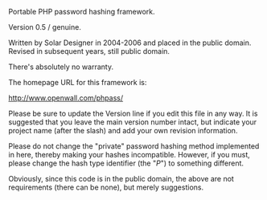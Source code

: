 Portable PHP password hashing framework.

Version 0.5 / genuine.

Written by Solar Designer <solar at openwall.com> in 2004-2006 and placed in
the public domain.  Revised in subsequent years, still public domain.

There's absolutely no warranty.

The homepage URL for this framework is:

   http://www.openwall.com/phpass/

Please be sure to update the Version line if you edit this file in any way.
It is suggested that you leave the main version number intact, but indicate
your project name (after the slash) and add your own revision information.

Please do not change the "private" password hashing method implemented in
here, thereby making your hashes incompatible.  However, if you must, please
change the hash type identifier (the "$P$") to something different.

Obviously, since this code is in the public domain, the above are not
requirements (there can be none), but merely suggestions.
